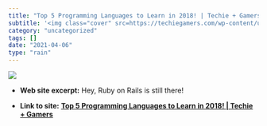 ```yaml
---
title: "Top 5 Programming Languages to Learn in 2018! | Techie + Gamers"
subtitle: '<img class="cover" src=https://techiegamers.com/wp-content/uploads/2018/07/best-coding-languages.jpg...'
category: "uncategorized"
tags: []
date: "2021-04-06"
type: "rain"
---
```

<img class="cover" src=https://techiegamers.com/wp-content/uploads/2018/07/best-coding-languages.jpg>



* **Web site excerpt:** Hey, Ruby on Rails is still there!

* **Link to site:** **[Top 5 Programming Languages to Learn in 2018! | Techie + Gamers](https://techiegamers.com/top-5-programming-languages)**